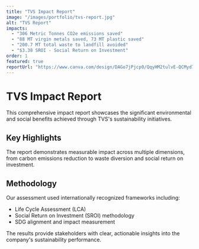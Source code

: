 ```yaml
---
title: "TVS Impact Report"
image: "/images/portfolio/tvs-report.jpg"
alt: "TVS Report"
impacts:
  - "306 Metric Tonnes CO2e emissions saved"
  - "88 MT virgin metals saved, 73 MT plastic saved" 
  - "200.7 MT total waste to landfill avoided"
  - "$3.38 SROI - Social Return on Investment"
order: 1
featured: true
reportUrl: "https://www.canva.com/design/DAGo7jPjcp0/QqyHM2tulvE-QCMyd7xNtQ/view?utm_content=DAGo7jPjcp0&utm_campaign=designshare&utm_medium=link2&utm_source=uniquelinks&utlId=h81fb733df1"
---
```


# TVS Impact Report

This comprehensive impact report showcases the significant environmental and social benefits achieved through TVS's sustainability initiatives.

## Key Highlights

The report demonstrates measurable impact across multiple dimensions, from carbon emissions reduction to waste diversion and social return on investment.

## Methodology

Our assessment used internationally recognized frameworks including:
- Life Cycle Assessment (LCA)
- Social Return on Investment (SROI) methodology
- SDG alignment and impact measurement

The results provide stakeholders with clear, actionable insights into the company's sustainability performance.
